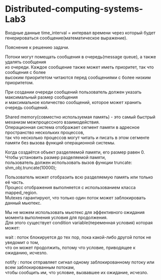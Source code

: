 # Distributed-computing-systems-Lab3

Входные данные
time_interval = интервал времени через который будет генерироваться сообщение(математическое выражение).    

Пояснение к решению задачи.

Потоки могут помещать сообщения в очередь(message queue), а также удалять сообщения       
из очереди. Каждое сообщение также может иметь приоритет, так что сообщения с более       
высоким приоритетом читаются перед сообщениями с более низким приоритетом.       

При создании очереди сообщений пользователь должен указать максимальный размер сообщения         
и максимальное количество сообщений, которое может хранить очередь сообщений.        

Shared memory(совместно используемая память) - это самый быстрый механизм межпроцессного взаимодействия.        
Операционная система отображает сегмент памяти в адресное пространство нескольких процессов,         
так что несколько процессов могут читать и писать в этом сегменте памяти без вызова функций операционной системы.       

Когда создаётся объект разделяемой памяти, его размер равен 0. Чтобы установить размер разделяемой памяти,         
пользователь должен использовать вызов функции truncate:        
shm_obj.truncate(10000);        

Пользователь может отобразить всю разделяемую память или только её часть.        
Процесс отображения выполняется с использованием класса mapped_region.         
Mutexes гарантируют, что только один поток может заблокировать данный мьютекс.         

Мы не можем использовать мьютекс для эффективного ожидания момента выполнения условия для продолжения.        
Для этого существует condition variable(переменная условия) которая может:      

wait : поток блокируется до тех пор, пока какой-либо другой поток не уведомит о том,        
что он может продолжить, потому что условие, приводящее к ожиданию, исчезло.   

notify : поток отправляет сигнал одному заблокированному потоку или всем заблокированным потокам,         
чтобы сообщить им, что условие, вызвавшее их ожидание, исчезло.
